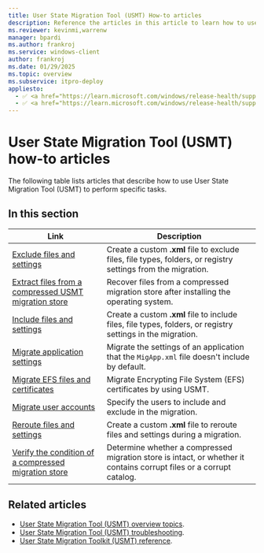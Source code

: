 ```yaml
---
title: User State Migration Tool (USMT) How-to articles
description: Reference the articles in this article to learn how to use User State Migration Tool (USMT) to perform specific tasks.
ms.reviewer: kevinmi,warrenw
manager: bpardi
ms.author: frankroj
ms.service: windows-client
author: frankroj
ms.date: 01/29/2025
ms.topic: overview
ms.subservice: itpro-deploy
appliesto:
  - ✅ <a href="https://learn.microsoft.com/windows/release-health/supported-versions-windows-client" target="_blank">Windows 11</a>
  - ✅ <a href="https://learn.microsoft.com/windows/release-health/supported-versions-windows-client" target="_blank">Windows 10</a>
---
```


# User State Migration Tool (USMT) how-to articles

The following table lists articles that describe how to use User State Migration Tool (USMT) to perform specific tasks.

## In this section

| Link | Description |
|------ |----------- |
|[Exclude files and settings](usmt-exclude-files-and-settings.md)|Create a custom **.xml** file to exclude files, file types, folders, or registry settings from the migration.|
|[Extract files from a compressed USMT migration store](usmt-extract-files-from-a-compressed-migration-store.md)|Recover files from a compressed migration store after installing the operating system.|
|[Include files and settings](usmt-include-files-and-settings.md)|Create a custom **.xml** file to include files, file types, folders, or registry settings in the migration.|
|[Migrate application settings](migrate-application-settings.md)|Migrate the settings of an application that the `MigApp.xml` file doesn't include by default.|
|[Migrate EFS files and certificates](usmt-migrate-efs-files-and-certificates.md)|Migrate Encrypting File System (EFS) certificates by using USMT.|
|[Migrate user accounts](usmt-migrate-user-accounts.md)|Specify the users to include and exclude in the migration.|
|[Reroute files and settings](usmt-reroute-files-and-settings.md)|Create a custom **.xml** file to reroute files and settings during a migration.|
|[Verify the condition of a compressed migration store](verify-the-condition-of-a-compressed-migration-store.md)|Determine whether a compressed migration store is intact, or whether it contains corrupt files or a corrupt catalog.|

## Related articles

- [User State Migration Tool (USMT) overview topics](usmt-topics.md).
- [User State Migration Tool (USMT) troubleshooting](usmt-troubleshooting.md).
- [User State Migration Toolkit (USMT) reference](usmt-reference.md).
